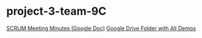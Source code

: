 # project-3-team-9C

[SCRUM Meeting Minutes (Google Doc)](https://docs.google.com/document/d/15cDktAhzkH_Llypp-1vAjmBZb0Ag4BTYiS8V_JvCs7c/edit?usp=sharing)
[Google Drive Folder with All Demos](https://drive.google.com/drive/folders/1YJKcttvm6Z8lkWkuXBcL8K_LJej5IejT?usp=sharing)
